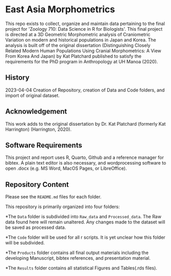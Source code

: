 # East Asia Morphometrics

This repo exists to collect, organize and maintain data pertaining to the final project for 'Zoology 710: Data Science in R for Biologists'. This final project is directed at a 3D Geometric Morphometric analysis of Craniometric Variation on modern and historical populations in Japan and Korea. The analysis is built off of the original dissertation (Distinguishing Closely Related Modern Human Populations Using Cranial Morphometrics: A View From Korea And Japan) by Kat Platchard published to satisfy the requirements for the PhD program in Anthropology at UH Manoa (2020). 

## History

2023-04-04 Creation of Repository, creation of Data and Code folders, and import of original dataset. 

## Acknowledgement

This work adds to the original dissertation by Dr. Kat Platchard (formerly Kat Harrington) (Harrington, 2020).

## Software Requirements

This project and report uses R, Quarto, Github and a reference manager for bibtex. A plain text editor is also necessary, and wordprocessing software to open .docx (e.g. MS Word, MacOS Pages, or LibreOffice).

## Repository Content

Please see the `README.md` files for each folder. 

This repository is primarily organized into four folders:

*The `Data` folder is subdivided into `Raw_data` and `Processed_data`. The Raw data found here will remain unaltered. Any changes made to the dataset will be saved as processed data.

*The `Code` folder will be used for all r scripts. It is yet unclear how this folder will be subdivided.

*The `Products` folder contains all final output materials including the developing Manuscript, bibtex references, and presentation material. 

*The `Results` folder contains all statistical Figures and Tables(.rds files). 